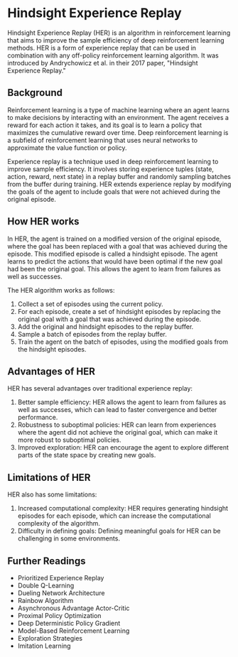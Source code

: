 # Hindsight Experience Replay

Hindsight Experience Replay (HER) is an algorithm in reinforcement learning that aims to improve the sample efficiency of deep reinforcement learning methods. HER is a form of experience replay that can be used in combination with any off-policy reinforcement learning algorithm. It was introduced by Andrychowicz et al. in their 2017 paper, "Hindsight Experience Replay."

## Background

Reinforcement learning is a type of machine learning where an agent learns to make decisions by interacting with an environment. The agent receives a reward for each action it takes, and its goal is to learn a policy that maximizes the cumulative reward over time. Deep reinforcement learning is a subfield of reinforcement learning that uses neural networks to approximate the value function or policy.

Experience replay is a technique used in deep reinforcement learning to improve sample efficiency. It involves storing experience tuples (state, action, reward, next state) in a replay buffer and randomly sampling batches from the buffer during training. HER extends experience replay by modifying the goals of the agent to include goals that were not achieved during the original episode.

## How HER works

In HER, the agent is trained on a modified version of the original episode, where the goal has been replaced with a goal that was achieved during the episode. This modified episode is called a hindsight episode. The agent learns to predict the actions that would have been optimal if the new goal had been the original goal. This allows the agent to learn from failures as well as successes.

The HER algorithm works as follows:

1. Collect a set of episodes using the current policy.
2. For each episode, create a set of hindsight episodes by replacing the original goal with a goal that was achieved during the episode.
3. Add the original and hindsight episodes to the replay buffer.
4. Sample a batch of episodes from the replay buffer.
5. Train the agent on the batch of episodes, using the modified goals from the hindsight episodes.

## Advantages of HER

HER has several advantages over traditional experience replay:

1. Better sample efficiency: HER allows the agent to learn from failures as well as successes, which can lead to faster convergence and better performance.
2. Robustness to suboptimal policies: HER can learn from experiences where the agent did not achieve the original goal, which can make it more robust to suboptimal policies.
3. Improved exploration: HER can encourage the agent to explore different parts of the state space by creating new goals.

## Limitations of HER

HER also has some limitations:

1. Increased computational complexity: HER requires generating hindsight episodes for each episode, which can increase the computational complexity of the algorithm.
2. Difficulty in defining goals: Defining meaningful goals for HER can be challenging in some environments.

## Further Readings

- Prioritized Experience Replay
- Double Q-Learning
- Dueling Network Architecture
- Rainbow Algorithm
- Asynchronous Advantage Actor-Critic
- Proximal Policy Optimization
- Deep Deterministic Policy Gradient
- Model-Based Reinforcement Learning
- Exploration Strategies
- Imitation Learning

